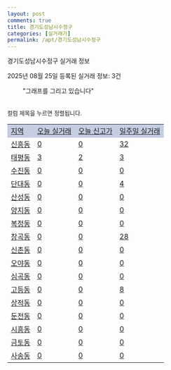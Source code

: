 ```yaml
---
layout: post
comments: true
title: 경기도성남시수정구
categories: [실거래가]
permalink: /apt/경기도성남시수정구
---
```


경기도성남시수정구 실거래 정보

2025년 08월 25일 등록된 실거래 정보: 3건

<!--<script async src="https://pagead2.googlesyndication.com/pagead/js/adsbygoogle.js?client=ca-pub-3485438051770037"
 crossorigin="anonymous"></script>-->

<script type="text/javascript">
  google.charts.load('current', {'packages':['corechart']});
  google.charts.setOnLoadCallback(drawChart);

  function drawChart() {
    var data = google.visualization.arrayToDataTable([['거래일', '매매', '전월세', '전매'], ['21-01', 2, 6, 1], ['21-02', 0, 2, 0], ['21-03', 0, 3, 0], ['21-04', 0, 1, 0], ['21-05', 0, 3, 0], ['21-06', 0, 14, 0], ['21-07', 7, 71, 2], ['21-08', 52, 178, 5], ['21-09', 49, 254, 1], ['21-10', 45, 265, 1], ['21-11', 17, 126, 1], ['21-12', 19, 177, 1], ['22-01', 13, 155, 1], ['22-02', 11, 171, 0], ['22-03', 14, 238, 1], ['22-04', 23, 238, 0], ['22-05', 28, 367, 1], ['22-06', 15, 305, 0], ['22-07', 12, 378, 0], ['22-08', 2, 77, 0], ['23-07', 0, 5, 1], ['23-08', 0, 1, 0], ['23-09', 0, 1, 0], ['23-10', 1, 38, 0], ['23-11', 34, 1061, 12], ['23-12', 40, 998, 12], ['24-01', 3, 9, 0], ['24-02', 0, 4, 0], ['24-03', 1, 1, 0], ['24-04', 1, 1, 0], ['24-05', 1, 1, 0], ['24-06', 0, 2, 0], ['24-07', 1, 11, 0], ['24-08', 119, 193, 2], ['24-09', 51, 241, 3], ['24-10', 76, 95, 76], ['24-11', 12, 0, 12], ['24-12', 44, 44, 44], ['25-01', 32, 32, 32], ['25-02', 91, 91, 91], ['25-03', 151, 151, 151], ['25-04', 94, 94, 94], ['25-05', 121, 121, 121], ['25-06', 260, 260, 260], ['25-07', 73, 73, 73], ['25-08', 26, 26, 26]]);

    var options = {
      title: '최근 1년간 유형별 거래량 추이',
      legend: { position: 'bottom' }
    };

    setTimeout(function() {
        var chart = new google.visualization.LineChart(document.getElementById('columnchart_material'));
        chart.draw(data, (options));
        document.getElementById('loading').style.display = 'none';
        var dayLabel = (new Date()).getDay();
        if (dayLabel < 2) {
            sorttable.innerSortFunction.apply(document.getElementById('week'), []);
            sorttable.innerSortFunction.apply(document.getElementById('week'), []);        
        }
        else {
            sorttable.innerSortFunction.apply(document.getElementById('today'), []);
            sorttable.innerSortFunction.apply(document.getElementById('today'), []);
        }
    }, 200);

  }
</script>

<div id="loading" style="z-index:20; display: block; margin-left: 35px">"그래프를 그리고 있습니다"</div>
<div id="columnchart_material" style="width: 95%; margin-left: -35px; display: block"></div>
<!--<div style="width: 95%; margin-left: -35px; display: block">
      <script async src="https://pagead2.googlesyndication.com/pagead/js/adsbygoogle.js?client=ca-pub-3485438051770037"
          crossorigin="anonymous"></script>
      <ins class="adsbygoogle"
          style="display:block"
          data-ad-format="fluid"
          data-ad-layout-key="-fb+5w+4e-db+86"
          data-ad-client="ca-pub-3485438051770037"
          data-ad-slot="1827090281"></ins>
      <script>
          (adsbygoogle = window.adsbygoogle || []).push({});
      </script>
</div>-->
<br>

<font size='small' style='font-size: small;'>컬럼 제목을 누르면 정렬됩니다.</font>
<table class="sortable">
  <tr style='background-color: rgba(114, 132, 186,0.4);'>
    <td id="region"><a href="#">지역</a></td>
    <td id="today"><a href="#">오늘 실거래</a></td>
    <td id="today_new"><a href="#">오늘 신고가</a></td>
    <td id="week"><a href="#">일주일 실거래</a></td>
  </tr>

  
  <tr class="item">
    <td><a href="경기도성남시수정구신흥동">신흥동</a></td>
    <td><a href="경기도성남시수정구신흥동">0</a></td>
    <td><a href="경기도성남시수정구신흥동">0</a></td>
    <td><a href="경기도성남시수정구신흥동">32</a></td>
  </tr>
    

  <tr class="item">
    <td><a href="경기도성남시수정구태평동">태평동</a></td>
    <td><a href="경기도성남시수정구태평동">3</a></td>
    <td><a href="경기도성남시수정구태평동">2</a></td>
    <td><a href="경기도성남시수정구태평동">3</a></td>
  </tr>
    

  <tr class="item">
    <td><a href="경기도성남시수정구수진동">수진동</a></td>
    <td><a href="경기도성남시수정구수진동">0</a></td>
    <td><a href="경기도성남시수정구수진동">0</a></td>
    <td><a href="경기도성남시수정구수진동">0</a></td>
  </tr>
    

  <tr class="item">
    <td><a href="경기도성남시수정구단대동">단대동</a></td>
    <td><a href="경기도성남시수정구단대동">0</a></td>
    <td><a href="경기도성남시수정구단대동">0</a></td>
    <td><a href="경기도성남시수정구단대동">4</a></td>
  </tr>
    

  <tr class="item">
    <td><a href="경기도성남시수정구산성동">산성동</a></td>
    <td><a href="경기도성남시수정구산성동">0</a></td>
    <td><a href="경기도성남시수정구산성동">0</a></td>
    <td><a href="경기도성남시수정구산성동">0</a></td>
  </tr>
    

  <tr class="item">
    <td><a href="경기도성남시수정구양지동">양지동</a></td>
    <td><a href="경기도성남시수정구양지동">0</a></td>
    <td><a href="경기도성남시수정구양지동">0</a></td>
    <td><a href="경기도성남시수정구양지동">0</a></td>
  </tr>
    

  <tr class="item">
    <td><a href="경기도성남시수정구복정동">복정동</a></td>
    <td><a href="경기도성남시수정구복정동">0</a></td>
    <td><a href="경기도성남시수정구복정동">0</a></td>
    <td><a href="경기도성남시수정구복정동">0</a></td>
  </tr>
    

  <tr class="item">
    <td><a href="경기도성남시수정구창곡동">창곡동</a></td>
    <td><a href="경기도성남시수정구창곡동">0</a></td>
    <td><a href="경기도성남시수정구창곡동">0</a></td>
    <td><a href="경기도성남시수정구창곡동">28</a></td>
  </tr>
    

  <tr class="item">
    <td><a href="경기도성남시수정구신촌동">신촌동</a></td>
    <td><a href="경기도성남시수정구신촌동">0</a></td>
    <td><a href="경기도성남시수정구신촌동">0</a></td>
    <td><a href="경기도성남시수정구신촌동">0</a></td>
  </tr>
    

  <tr class="item">
    <td><a href="경기도성남시수정구오야동">오야동</a></td>
    <td><a href="경기도성남시수정구오야동">0</a></td>
    <td><a href="경기도성남시수정구오야동">0</a></td>
    <td><a href="경기도성남시수정구오야동">0</a></td>
  </tr>
    

  <tr class="item">
    <td><a href="경기도성남시수정구심곡동">심곡동</a></td>
    <td><a href="경기도성남시수정구심곡동">0</a></td>
    <td><a href="경기도성남시수정구심곡동">0</a></td>
    <td><a href="경기도성남시수정구심곡동">0</a></td>
  </tr>
    

  <tr class="item">
    <td><a href="경기도성남시수정구고등동">고등동</a></td>
    <td><a href="경기도성남시수정구고등동">0</a></td>
    <td><a href="경기도성남시수정구고등동">0</a></td>
    <td><a href="경기도성남시수정구고등동">8</a></td>
  </tr>
    

  <tr class="item">
    <td><a href="경기도성남시수정구상적동">상적동</a></td>
    <td><a href="경기도성남시수정구상적동">0</a></td>
    <td><a href="경기도성남시수정구상적동">0</a></td>
    <td><a href="경기도성남시수정구상적동">0</a></td>
  </tr>
    

  <tr class="item">
    <td><a href="경기도성남시수정구둔전동">둔전동</a></td>
    <td><a href="경기도성남시수정구둔전동">0</a></td>
    <td><a href="경기도성남시수정구둔전동">0</a></td>
    <td><a href="경기도성남시수정구둔전동">0</a></td>
  </tr>
    

  <tr class="item">
    <td><a href="경기도성남시수정구시흥동">시흥동</a></td>
    <td><a href="경기도성남시수정구시흥동">0</a></td>
    <td><a href="경기도성남시수정구시흥동">0</a></td>
    <td><a href="경기도성남시수정구시흥동">0</a></td>
  </tr>
    

  <tr class="item">
    <td><a href="경기도성남시수정구금토동">금토동</a></td>
    <td><a href="경기도성남시수정구금토동">0</a></td>
    <td><a href="경기도성남시수정구금토동">0</a></td>
    <td><a href="경기도성남시수정구금토동">0</a></td>
  </tr>
    

  <tr class="item">
    <td><a href="경기도성남시수정구사송동">사송동</a></td>
    <td><a href="경기도성남시수정구사송동">0</a></td>
    <td><a href="경기도성남시수정구사송동">0</a></td>
    <td><a href="경기도성남시수정구사송동">0</a></td>
  </tr>
    


</table>


    